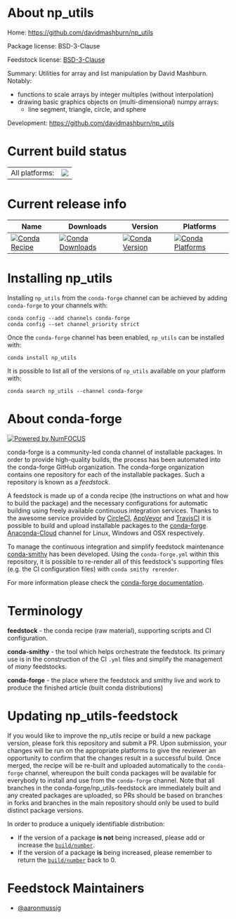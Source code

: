 About np_utils
==============

Home: https://github.com/davidmashburn/np_utils

Package license: BSD-3-Clause

Feedstock license: [BSD-3-Clause](https://github.com/conda-forge/np_utils-feedstock/blob/master/LICENSE.txt)

Summary: Utilities for array and list manipulation by David Mashburn.
Notably:
  * functions to scale arrays by integer multiples (without interpolation)
  * drawing basic graphics objects on (multi-dimensional) numpy arrays:
    * line segment, triangle, circle, and sphere


Development: https://github.com/davidmashburn/np_utils

Current build status
====================


<table><tr><td>All platforms:</td>
    <td>
      <a href="https://dev.azure.com/conda-forge/feedstock-builds/_build/latest?definitionId=10259&branchName=master">
        <img src="https://dev.azure.com/conda-forge/feedstock-builds/_apis/build/status/np_utils-feedstock?branchName=master">
      </a>
    </td>
  </tr>
</table>

Current release info
====================

| Name | Downloads | Version | Platforms |
| --- | --- | --- | --- |
| [![Conda Recipe](https://img.shields.io/badge/recipe-np_utils-green.svg)](https://anaconda.org/conda-forge/np_utils) | [![Conda Downloads](https://img.shields.io/conda/dn/conda-forge/np_utils.svg)](https://anaconda.org/conda-forge/np_utils) | [![Conda Version](https://img.shields.io/conda/vn/conda-forge/np_utils.svg)](https://anaconda.org/conda-forge/np_utils) | [![Conda Platforms](https://img.shields.io/conda/pn/conda-forge/np_utils.svg)](https://anaconda.org/conda-forge/np_utils) |

Installing np_utils
===================

Installing `np_utils` from the `conda-forge` channel can be achieved by adding `conda-forge` to your channels with:

```
conda config --add channels conda-forge
conda config --set channel_priority strict
```

Once the `conda-forge` channel has been enabled, `np_utils` can be installed with:

```
conda install np_utils
```

It is possible to list all of the versions of `np_utils` available on your platform with:

```
conda search np_utils --channel conda-forge
```


About conda-forge
=================

[![Powered by
NumFOCUS](https://img.shields.io/badge/powered%20by-NumFOCUS-orange.svg?style=flat&colorA=E1523D&colorB=007D8A)](https://numfocus.org)

conda-forge is a community-led conda channel of installable packages.
In order to provide high-quality builds, the process has been automated into the
conda-forge GitHub organization. The conda-forge organization contains one repository
for each of the installable packages. Such a repository is known as a *feedstock*.

A feedstock is made up of a conda recipe (the instructions on what and how to build
the package) and the necessary configurations for automatic building using freely
available continuous integration services. Thanks to the awesome service provided by
[CircleCI](https://circleci.com/), [AppVeyor](https://www.appveyor.com/)
and [TravisCI](https://travis-ci.com/) it is possible to build and upload installable
packages to the [conda-forge](https://anaconda.org/conda-forge)
[Anaconda-Cloud](https://anaconda.org/) channel for Linux, Windows and OSX respectively.

To manage the continuous integration and simplify feedstock maintenance
[conda-smithy](https://github.com/conda-forge/conda-smithy) has been developed.
Using the ``conda-forge.yml`` within this repository, it is possible to re-render all of
this feedstock's supporting files (e.g. the CI configuration files) with ``conda smithy rerender``.

For more information please check the [conda-forge documentation](https://conda-forge.org/docs/).

Terminology
===========

**feedstock** - the conda recipe (raw material), supporting scripts and CI configuration.

**conda-smithy** - the tool which helps orchestrate the feedstock.
                   Its primary use is in the construction of the CI ``.yml`` files
                   and simplify the management of *many* feedstocks.

**conda-forge** - the place where the feedstock and smithy live and work to
                  produce the finished article (built conda distributions)


Updating np_utils-feedstock
===========================

If you would like to improve the np_utils recipe or build a new
package version, please fork this repository and submit a PR. Upon submission,
your changes will be run on the appropriate platforms to give the reviewer an
opportunity to confirm that the changes result in a successful build. Once
merged, the recipe will be re-built and uploaded automatically to the
`conda-forge` channel, whereupon the built conda packages will be available for
everybody to install and use from the `conda-forge` channel.
Note that all branches in the conda-forge/np_utils-feedstock are
immediately built and any created packages are uploaded, so PRs should be based
on branches in forks and branches in the main repository should only be used to
build distinct package versions.

In order to produce a uniquely identifiable distribution:
 * If the version of a package **is not** being increased, please add or increase
   the [``build/number``](https://docs.conda.io/projects/conda-build/en/latest/resources/define-metadata.html#build-number-and-string).
 * If the version of a package **is** being increased, please remember to return
   the [``build/number``](https://docs.conda.io/projects/conda-build/en/latest/resources/define-metadata.html#build-number-and-string)
   back to 0.

Feedstock Maintainers
=====================

* [@aaronmussig](https://github.com/aaronmussig/)

